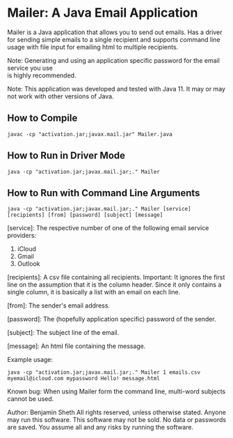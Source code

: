 
# Mailer: A Java Email Application

Mailer is a Java application that allows you to send out emails. Has a driver for sending simple emails to a
single recipient and supports command line usage with file input for emailing html to multiple recipients. 


Note: Generating and using an application specific password for the email service you use  
is highly recommended. 


Note: This application was developed and tested with Java 11. It may or may not work with other versions of Java. 
 

## How to Compile

	javac -cp "activation.jar;javax.mail.jar" Mailer.java


## How to Run in Driver Mode

	java -cp "activation.jar;javax.mail.jar;." Mailer 


## How to Run with Command Line Arguments

	java -cp "activation.jar;javax.mail.jar;." Mailer [service] [recipients] [from] [password] [subject] [message]


[service]: The respective number of one of the following email service providers:
1) iCloud
2) Gmail
3) Outlook

[recipients]: A csv file containing all recipients. Important: It ignores the first line on the assumption that it is the column header. 
Since it only contains a single column, it is basically a list with an email on each line.

[from]: The sender's email address.

[password]: The (hopefully application specific) password of the sender.

[subject]: The subject line of the email.

[message]: An html file containing the message.


Example usage:
	
	java -cp "activation.jar;javax.mail.jar;." Mailer 1 emails.csv myemail@icloud.com mypassword Hello! message.html


Known bug: When using Mailer form the command line, multi-word subjects cannot be used.


Author: Benjamin Sheth
All rights reserved, unless otherwise stated. Anyone may run this software. This software may not be sold. 
No data or passwords are saved. You assume all and any risks by running the software. 
